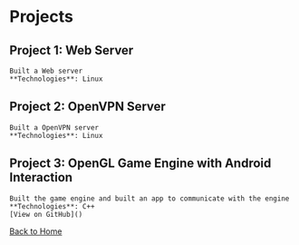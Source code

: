 # Projects

## Project 1: Web Server
    Built a Web server
    **Technologies**: Linux

## Project 2: OpenVPN Server
    Built a OpenVPN server
    **Technologies**: Linux

## Project 3: OpenGL Game Engine with Android Interaction
    Built the game engine and built an app to communicate with the engine
    **Technologies**: C++ 
    [View on GitHub]()

[Back to Home](./index.md)

